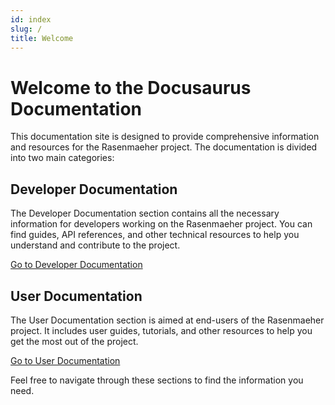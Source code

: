 ```yaml
---
id: index        
slug: /         
title: Welcome
---
```

# Welcome to the Docusaurus Documentation

This documentation site is designed to provide comprehensive information and resources for the Rasenmaeher project. The documentation is divided into two main categories:

## Developer Documentation

The Developer Documentation section contains all the necessary information for developers working on the Rasenmaeher project. You can find guides, API references, and other technical resources to help you understand and contribute to the project.

[Go to Developer Documentation](../dev/home)

## User Documentation

The User Documentation section is aimed at end-users of the Rasenmaeher project. It includes user guides, tutorials, and other resources to help you get the most out of the project.

[Go to User Documentation](../user/home)

Feel free to navigate through these sections to find the information you need.